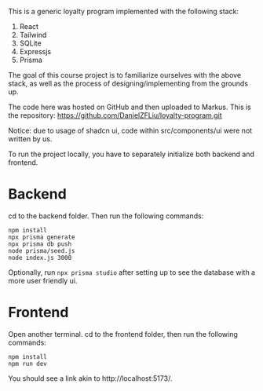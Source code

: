 This is a generic loyalty program implemented with the following stack:
1. React
2. Tailwind
3. SQLite
4. Expressjs
5. Prisma

The goal of this course project is to familiarize ourselves with the above stack, as well as the process of designing/implementing from the grounds up.

The code here was hosted on GitHub and then uploaded to Markus. This is the repository: https://github.com/DanielZFLiu/loyalty-program.git

Notice: due to usage of shadcn ui, code within src/components/ui were not written by us.

To run the project locally, you have to separately initialize both backend and frontend. 

# Backend
cd to the backend folder. Then run the following commands:
```
npm install
npx prisma generate
npx prisma db push
node prisma/seed.js
node index.js 3000
```

Optionally, run `npx prisma studio` after setting up to see the database with a more user friendly ui.

# Frontend
Open another terminal. cd to the frontend folder, then run the following commands:
```
npm install
npm run dev
```
You should see a link akin to http://localhost:5173/.
